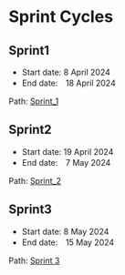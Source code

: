 # Sprint Cycles
## Sprint1
+ Start date: 8 April 2024
+ End date:　18 April 2024
  
Path: [Sprint_1](sprint1)
  
## Sprint2
+ Start date: 19 April 2024
+ End date:　7 May 2024

Path: [Sprint_2](sprint2)

## Sprint3
+ Start date: 8 May 2024
+ End date:　15 May 2024

Path: [Sprint 3](sprint3)

